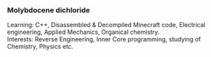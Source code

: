 ### Molybdocene dichloride
Learning: C++, Disassembled & Decompiled Minecraft code, Electrical &nbsp; engineering, Applied Mechanics, Organical chemistry.\
Interests: Reverse Engineering, Inner Core programming, studying of Chemistry, Physics etc.
